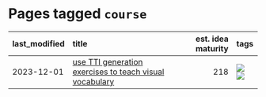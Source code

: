 # Pages tagged `course`

|last_modified|title|est. idea maturity|tags
|:---|:---|---:|:---|
|2023-12-01|[use TTI generation exercises to teach visual vocabulary](../tti-for-visual-vocab.md)|218|[![](https://img.shields.io/badge/tag-course-e127da)](../tags/course.md) [![](https://img.shields.io/badge/tag-education-49fd1a)](../tags/education.md)|